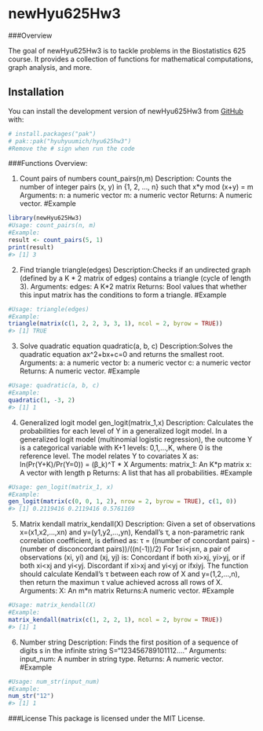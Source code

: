 
<!-- README.md is generated from README.Rmd. Please edit that file -->

# newHyu625Hw3

<!-- badges: start -->
<!-- badges: end -->

\###Overview

The goal of newHyu625Hw3 is to tackle problems in the Biostatistics 625
course. It provides a collection of functions for mathematical
computations, graph analysis, and more.

## Installation

You can install the development version of newHyu625Hw3 from
[GitHub](https://github.com/) with:

``` r
# install.packages("pak")
# pak::pak("hyuhyuumich/hyu625hw3")
#Remove the # sign when run the code 
```

\###Functions Overview:

1.  Count pairs of numbers count_pairs(n,m) Description: Counts the
    number of integer pairs (x, y) in {1, 2, …, n} such that x\*y mod
    (x+y) = m Arguments: n: a numeric vector m: a numeric vector
    Returns: A numeric vector. \#Example

``` r
library(newHyu625Hw3)
#Usage: count_pairs(n, m)
#Example:
result <- count_pairs(5, 1)
print(result)
#> [1] 3
```

2.  Find triangle triangle(edges) Description:Checks if an undirected
    graph (defined by a K \* 2 matrix of edges) contains a triangle
    (cycle of length 3). Arguments: edges: A K\*2 matrix Returns: Bool
    values that whether this input matrix has the conditions to form a
    triangle. \#Example

``` r
#Usage: triangle(edges)
#Example:
triangle(matrix(c(1, 2, 2, 3, 3, 1), ncol = 2, byrow = TRUE))
#> [1] TRUE
```

3.  Solve quadratic equation quadratic(a, b, c) Description:Solves the
    quadratic equation ax^2+bx+c=0 and returns the smallest root.
    Arguments: a: a numeric vector b: a numeric vector c: a numeric
    vector Returns: A numeric vector. \#Example

``` r
#Usage: quadratic(a, b, c)
#Example:
quadratic(1, -3, 2)
#> [1] 1
```

4.  Generalized logit model gen_logit(matrix_1,x) Description:
    Calculates the probabilities for each level of Y in a generalized
    logit model. In a generalized logit model (multinomial logistic
    regression), the outcome Y is a categorical variable with K+1
    levels: 0,1,…,K, where 0 is the reference level. The model relates Y
    to covariates X as: ln(Pr(Y+K)/Pr(Y=0)) = (β_k)^T \* X Arguments:
    matrix_1: An K\*p matrix x: A vector with length p Returns: A list
    that has all probabilities. \#Example

``` r
#Usage: gen_logit(matrix_1, x)
#Example:
gen_logit(matrix(c(0, 0, 1, 2), nrow = 2, byrow = TRUE), c(1, 0))
#> [1] 0.2119416 0.2119416 0.5761169
```

5.  Matrix kendall matrix_kendall(X) Description: Given a set of
    observations x=(x1,x2,…,xn) and y=(y1,y2,…,yn), Kendall’s τ, a
    non-parametric rank correlation coefficient, is defined as: τ =
    ((number of concordant pairs) - (number of disconcordant
    pairs))/((n(-1))/2) For 1≤i\<j≤n, a pair of observations (xi, yi)
    and (xj, yj) is: Concordant if both xi\>xj, yi\>yj, or if both
    xi\<xj and yi\<yj. Discordant if xi\>xj and yi\<yj or
    ifxi<xj and yi>yj. The function should calculate Kendall’s τ between
    each row of X and y=(1,2,…,n), then return the maximun τ value
    achieved across all rows of X. Arguments: X: An m\*n matrix
    Returns:A numeric vector. \#Example

``` r
#Usage: matrix_kendall(X)
#Example:
matrix_kendall(matrix(c(1, 2, 2, 1), ncol = 2, byrow = TRUE))
#> [1] 1
```

6.  Number string Description: Finds the first position of a sequence of
    digits s in the infinite string S=“123456789101112….” Arguments:
    input_num: A number in string type. Returns: A numeric vector.
    \#Example

``` r
#Usage: num_str(input_num)
#Example:
num_str("12")
#> [1] 1
```

\###License This package is licensed under the MIT License.
